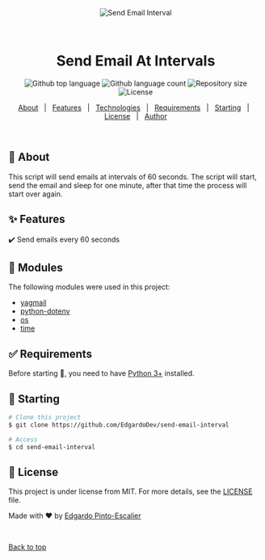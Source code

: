 <div align="center" id="top"> 
  <img src="./.github/app.gif" alt="Send Email Interval" />

  &#xa0;

  <!-- <a href="https://sendemailinterval.netlify.app">Demo</a> -->
</div>

<h1 align="center">Send Email At Intervals</h1>

<p align="center">
  <img alt="Github top language" src="https://img.shields.io/github/languages/top/EdgardoDev/send-email-interval?color=1976D2">

  <img alt="Github language count" src="https://img.shields.io/github/languages/count/EdgardoDev/send-email-interval?color=1976D2">

  <img alt="Repository size" src="https://img.shields.io/github/repo-size/EdgardoDev/send-email-interval?color=1976D2">

  <img alt="License" src="https://img.shields.io/github/license/EdgardoDev/send-email-interval?color=1976D2">

  <!-- <img alt="Github issues" src="https://img.shields.io/github/issues/{{YOUR_GITHUB_USERNAME}}/send-email-interval?color=56BEB8" /> -->

  <!-- <img alt="Github forks" src="https://img.shields.io/github/forks/{{YOUR_GITHUB_USERNAME}}/send-email-interval?color=56BEB8" /> -->

  <!-- <img alt="Github stars" src="https://img.shields.io/github/stars/{{YOUR_GITHUB_USERNAME}}/send-email-interval?color=56BEB8" /> -->
</p>

<!-- Status -->

<!-- <h4 align="center"> 
	🚧  Send Email Interval 🚀 Under construction...  🚧
</h4> 

<hr> -->

<p align="center">
  <a href="#dart-about">About</a> &#xa0; | &#xa0; 
  <a href="#sparkles-features">Features</a> &#xa0; | &#xa0;
  <a href="#rocket-technologies">Technologies</a> &#xa0; | &#xa0;
  <a href="#white_check_mark-requirements">Requirements</a> &#xa0; | &#xa0;
  <a href="#checkered_flag-starting">Starting</a> &#xa0; | &#xa0;
  <a href="#memo-license">License</a> &#xa0; | &#xa0;
  <a href="https://github.com/EdgardoDev" target="_blank">Author</a>
</p>

<br>

## :dart: About ##

This script will send emails at intervals of 60 seconds. The script will start, send the email and sleep for one minute, after that time the process will start over again.

## :sparkles: Features ##

:heavy_check_mark: Send emails every 60 seconds

## :rocket: Modules ##

The following modules were used in this project:

- [yagmail](https://pypi.org/project/yagmail/)
- [python-dotenv](https://pypi.org/project/python-dotenv/)
- [os](https://docs.python.org/3/library/os.html#module-os)
- [time](https://pypi.org/search/?q=time&o=)

## :white_check_mark: Requirements ##

Before starting :checkered_flag:, you need to have [Python 3+](https://www.python.org/download/releases/3.0/) installed.

## :checkered_flag: Starting ##

```bash
# Clone this project
$ git clone https://github.com/EdgardoDev/send-email-interval

# Access
$ cd send-email-interval
```

## :memo: License ##

This project is under license from MIT. For more details, see the [LICENSE](LICENSE.md) file.


Made with :heart: by <a href="https://github.com/EdgardoDev" target="_blank">Edgardo Pinto-Escalier</a>

&#xa0;

<a href="#top">Back to top</a>
